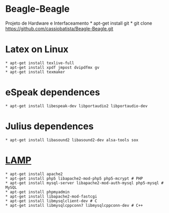 # Beagle-Beagle
Projeto de Hardware e Interfaceamento
	* apt-get install git
	* git clone https://github.com/cassiobatista/Beagle-Beagle.git

# Latex on Linux
	* apt-get install texlive-full
	* apt-get install xpdf jmpost dvipdfmx gv 
	* apt-get install texmaker

# eSpeak dependences
	* apt-get install libespeak-dev libportaudio2 libportaudio-dev

# Julius dependences
	* apt-get install libasound2 libasound2-dev alsa-tools sox

# [LAMP](https://www.digitalocean.com/community/tutorials/how-to-install-linux-apache-mysql-php-lamp-stack-on-ubuntu)
	* apt-get install apache2 
	* apt-get install php5 libapache2-mod-php5 php5-mcrypt # PHP
	* apt-get install mysql-server libapache2-mod-auth-mysql php5-mysql # MySQL
	* apt-get install phpmyadmin
	* apt-get install libapache2-mod-fastcgi
	* apt-get install libmysqlclient-dev # C
	* apt-get install libmysqlcppconn7 libmysqlcppconn-dev # C++
